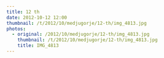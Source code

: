 ```yaml
---
title: 12 th
date: 2012-10-12 12:00
thumbnail: /t/2012/10/medjugorje/12-th/img_4813.jpg
photos:
  - original: /2012/10/medjugorje/12-th/img_4813.jpg
    thumbnail: /t/2012/10/medjugorje/12-th/img_4813.jpg
    title: IMG_4813
---
```

